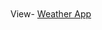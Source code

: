 <!DOCTYPE html>
<html lang="en">
<head>
    <meta charset="UTF-8">
    <meta http-equiv="X-UA-Compatible" content="IE=edge">
    <meta name="viewport" content="width=device-width, initial-scale=1.0"> 
    

</head>
<body>
    
<br>
<br>
    <div>View- <a target="blank" href="https://bheem-youtube.netlify.app/">Weather App</a></div>
    
</body>
</html>
